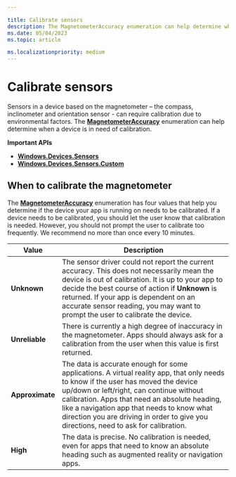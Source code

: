 ```yaml
---

title: Calibrate sensors
description: The MagnetometerAccuracy enumeration can help determine when a device is in need of calibration.
ms.date: 05/04/2023
ms.topic: article

ms.localizationpriority: medium
---
```


# Calibrate sensors

Sensors in a device based on the magnetometer – the compass, inclinometer and orientation sensor - can require calibration due to environmental factors. The [**MagnetometerAccuracy**](/uwp/api/Windows.Devices.Sensors.MagnetometerAccuracy) enumeration can help determine when a device is in need of calibration.

**Important APIs**

- [**Windows.Devices.Sensors**](/uwp/api/Windows.Devices.Sensors)
- [**Windows.Devices.Sensors.Custom**](/uwp/api/Windows.Devices.Sensors.Custom)

## When to calibrate the magnetometer

The [**MagnetometerAccuracy**](/uwp/api/Windows.Devices.Sensors.MagnetometerAccuracy) enumeration has four values that help you determine if the device your app is running on needs to be calibrated. If a device needs to be calibrated, you should let the user know that calibration is needed. However, you should not prompt the user to calibrate too frequently. We recommend no more than once every 10 minutes.

| Value           | Description    |
| ----------------- | ------------------- |
| **Unknown**     | The sensor driver could not report the current accuracy. This does not necessarily mean the device is out of calibration. It is up to your app to decide the best course of action if **Unknown** is returned. If your app is dependent on an accurate sensor reading, you may want to prompt the user to calibrate the device. |
| **Unreliable**  | There is currently a high degree of inaccuracy in the magnetometer. Apps should always ask for a calibration from the user when this value is first returned. |
| **Approximate** | The data is accurate enough for some applications. A virtual reality app, that only needs to know if the user has moved the device up/down or left/right, can continue without calibration. Apps that need an absolute heading, like a navigation app that needs to know what direction you are driving in order to give you directions, need to ask for calibration. |
| **High**        | The data is precise. No calibration is needed, even for apps that need to know an absolute heading such as augmented reality or navigation apps. |